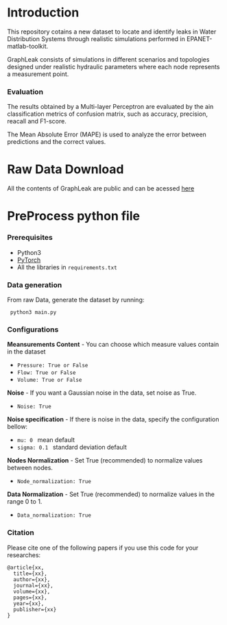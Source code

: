 # Introduction

This repository cotains a new dataset to locate and identify leaks in Water Distribution Systems through realistic simulations performed in EPANET-matlab-toolkit. 

GraphLeak consists of simulations in different scenarios and topologies designed under realistic hydraulic parameters where each node represents a measurement
point. 

### Evaluation

The results obtained by a Multi-layer Perceptron are evaluated by the ain classification metrics of confusion matrix, such as accuracy, precision, reacall and F1-score.

The Mean Absolute Error (MAPE) is used to analyze the error between predictions and the correct values.

# Raw Data Download

All the contents of GraphLeak are public and can be acessed [here](https://googledrive.com/)

# PreProcess python file

### Prerequisites
- Python3
- [PyTorch](http://pytorch.org)
- All the libraries in <code>requirements.txt</code>



### Data generation

From raw Data, generate the dataset by running:

<pre><code> python3 main.py </pre></code>

### Configurations

**Meansurements Content** - You can choose which measure values contain in the dataset
- <code>Pressure: True or False</code>
- <code>Flow: True or False</code>
- <code>Volume: True or False</code>

**Noise** - If you want a Gaussian noise in the data, set noise as True.
- <code>Noise: True</code>

**Noise specification** - If there is noise in the data, specify the configuration bellow:
- <code>mu: 0 </code> mean default
- <code>sigma: 0.1 </code> standard deviation default

**Nodes Normalization** - Set True (recommended) to normalize values between nodes.
- <code>Node_normalization: True</code>

**Data Normalization** - Set True (recommended) to normalize values in the range 0 to 1.
- <code>Data_normalization: True</code>

### Citation 
Please cite one of the following papers if you use this code for your researches:

<pre><code>@article{xx,
  title={xx},
  author={xx},
  journal={xx},
  volume={xx},
  pages={xx},
  year={xx},
  publisher={xx}
}
</pre></code>

